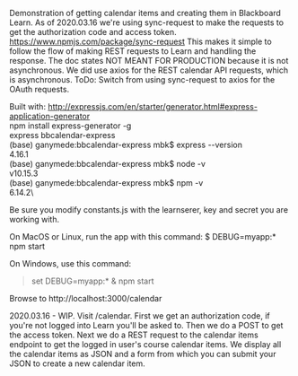 Demonstration of getting calendar items and creating them in Blackboard Learn.
As of 2020.03.16 we're using sync-request to make the requests to get the authorization
code and access token. https://www.npmjs.com/package/sync-request
This makes it simple to follow the flow of making REST requests to Learn and 
handling the response. The doc states NOT MEANT FOR PRODUCTION because it is 
not asynchronous. We did use axios for the REST calendar API requests, which is
asynchronous. ToDo: Switch from using sync-request to axios for the OAuth 
requests. 

Built with: http://expressjs.com/en/starter/generator.html#express-application-generator  
npm install express-generator -g  
express bbcalendar-express\
(base) ganymede:bbcalendar-express mbk$ express --version\
4.16.1\
(base) ganymede:bbcalendar-express mbk$ node -v\
v10.15.3\
(base) ganymede:bbcalendar-express mbk$ npm -v\
6.14.2\

Be sure you modify constants.js with the learnserer, key and secret you are working with.

On MacOS or Linux, run the app with this command:
$ DEBUG=myapp:* npm start

On Windows, use this command:
> set DEBUG=myapp:* & npm start

Browse to http://localhost:3000/calendar

2020.03.16 - WIP. Visit /calendar. First we get an authorization code, if you're not logged into Learn you'll be asked to. Then we do a POST to get the access token. Next we do a REST request
to the calendar items endpoint to get the logged in user's course calendar items. 
We display all the calendar items as JSON and a form from which you can submit your
JSON to create a new calendar item.

